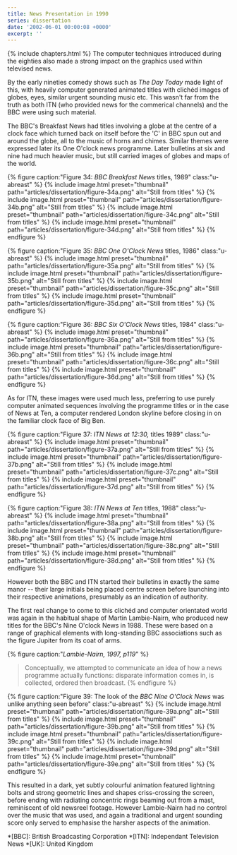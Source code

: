 ```yaml
---
title: News Presentation in 1990
series: dissertation
date: '2002-06-01 00:00:08 +0000'
excerpt: ''
---
```

{% include chapters.html %} The computer techniques introduced during the eighties also made a strong impact on the graphics used within televised news.

By the early nineties comedy shows such as <cite>The Day Today</cite> made light of this, with heavily computer generated animated titles with clichéd images of globes, eyes, similar urgent sounding music etc. This wasn't far from the truth as both ITN (who provided news for the commerical channels) and the BBC were using such material.

The BBC's Breakfast News had titles involving a globe at the centre of a clock face which turned back on itself before the 'C' in BBC spun out and around the globe, all to the music of horns and chimes. Similar themes were expressed later its One O'clock news programme. Later bulletins at six and nine had much heavier music, but still carried images of globes and maps of the world.

{% figure caption:"Figure 34: <cite>BBC Breakfast News</cite> titles, 1989" class:"u-abreast" %}
{% include image.html preset="thumbnail" path="articles/dissertation/figure-34a.png" alt="Still from titles" %}
{% include image.html preset="thumbnail" path="articles/dissertation/figure-34b.png" alt="Still from titles" %}
{% include image.html preset="thumbnail" path="articles/dissertation/figure-34c.png" alt="Still from titles" %}
{% include image.html preset="thumbnail" path="articles/dissertation/figure-34d.png" alt="Still from titles" %}
{% endfigure %}

{% figure caption:"Figure 35: <cite>BBC One O'Clock News</cite> titles, 1986" class:"u-abreast" %}
{% include image.html preset="thumbnail" path="articles/dissertation/figure-35a.png" alt="Still from titles" %}
{% include image.html preset="thumbnail" path="articles/dissertation/figure-35b.png" alt="Still from titles" %}
{% include image.html preset="thumbnail" path="articles/dissertation/figure-35c.png" alt="Still from titles" %}
{% include image.html preset="thumbnail" path="articles/dissertation/figure-35d.png" alt="Still from titles" %}
{% endfigure %}

{% figure caption:"Figure 36: <cite>BBC Six O'Clock News</cite> titles, 1984" class:"u-abreast" %}
{% include image.html preset="thumbnail" path="articles/dissertation/figure-36a.png" alt="Still from titles" %}
{% include image.html preset="thumbnail" path="articles/dissertation/figure-36b.png" alt="Still from titles" %}
{% include image.html preset="thumbnail" path="articles/dissertation/figure-36c.png" alt="Still from titles" %}
{% include image.html preset="thumbnail" path="articles/dissertation/figure-36d.png" alt="Still from titles" %}
{% endfigure %}

As for ITN, these images were used much less, preferring to use purely computer animated sequences involving the programme titles or in the case of News at Ten, a computer rendered London skyline before closing in on the familiar clock face of Big Ben.

{% figure caption:"Figure 37: <cite>ITN News at 12:30,</cite> titles 1989" class:"u-abreast" %}
{% include image.html preset="thumbnail" path="articles/dissertation/figure-37a.png" alt="Still from titles" %}
{% include image.html preset="thumbnail" path="articles/dissertation/figure-37b.png" alt="Still from titles" %}
{% include image.html preset="thumbnail" path="articles/dissertation/figure-37c.png" alt="Still from titles" %}
{% include image.html preset="thumbnail" path="articles/dissertation/figure-37d.png" alt="Still from titles" %}
{% endfigure %}

{% figure caption:"Figure 38: <cite>ITN News at Ten</cite> titles, 1988" class:"u-abreast" %}
{% include image.html preset="thumbnail" path="articles/dissertation/figure-38a.png" alt="Still from titles" %}
{% include image.html preset="thumbnail" path="articles/dissertation/figure-38b.png" alt="Still from titles" %}
{% include image.html preset="thumbnail" path="articles/dissertation/figure-38c.png" alt="Still from titles" %}
{% include image.html preset="thumbnail" path="articles/dissertation/figure-38d.png" alt="Still from titles" %}
{% endfigure %}

However both the BBC and ITN started their bulletins in exactly the same manor -- their large initials being placed centre screen before launching into their respective animations, presumably as an indication of authority.

The first real change to come to this clichéd and computer orientated world was again in the habitual shape of Martin Lambie-Nairn, who produced new titles for the BBC's Nine O'clock News in 1988. These were based on a range of graphical elements with long-standing BBC associations such as the figure Jupiter from its coat of arms.

{% figure caption:"<cite>Lambie-Nairn, 1997, p119</cite>" %}
> Conceptually, we attempted to communicate an idea of how a news programme actually functions: disparate information comes in, is collected, ordered then broadcast.
{% endfigure %}

{% figure caption:"Figure 39: The look of the <cite>BBC Nine O'Clock News</cite> was unlike anything seen before" class:"u-abreast" %}
{% include image.html preset="thumbnail" path="articles/dissertation/figure-39a.png" alt="Still from titles" %}
{% include image.html preset="thumbnail" path="articles/dissertation/figure-39b.png" alt="Still from titles" %}
{% include image.html preset="thumbnail" path="articles/dissertation/figure-39c.png" alt="Still from titles" %}
{% include image.html preset="thumbnail" path="articles/dissertation/figure-39d.png" alt="Still from titles" %}
{% include image.html preset="thumbnail" path="articles/dissertation/figure-39e.png" alt="Still from titles" %}
{% endfigure %}

This resulted in a dark, yet subtly colourful animation featured lightning bolts and strong geometric lines and shapes criss-crossing the screen, before ending with radiating concentric rings beaming out from a mast, reminiscent of old newsreel footage. However Lambie-Nairn had no control over the music that was used, and again a traditional and urgent sounding score only served to emphasise the harsher aspects of the animation.

*[BBC]: British Broadcasting Corporation
*[ITN]: Independant Television News
*[UK]: United Kingdom
